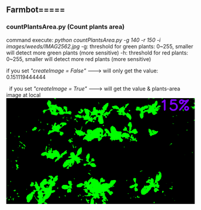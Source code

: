 Farmbot=====
---
### countPlantsArea.py (Count plants area)
command execute: *python countPlantsArea.py -g 140 -r 150 -i images/weeds/IMAG2562.jpg*
-g: threshold for green plants: 0~255, smaller will detect more green plants (more sensitive)
-h: threshold for red plants: 0~255, smaller will detect more red plants (more sensitive)

   if you set *"createImage = False"*  ---> will only get the value: 0.151119444444

   if you set *"createImage = True"*  ---> will get the value & plants-area image at local
![alt tag](https://github.com/ch-tseng/farmbot/blob/master/output.png)

